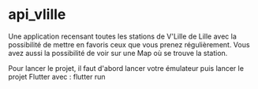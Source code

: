 # api_vlille

Une application recensant toutes les stations de V'Lille de Lille avec la possibilité de mettre en favoris ceux que vous prenez régulièrement.
Vous avez aussi la possibilité de voir sur une Map où se trouve la station. 

Pour lancer le projet, il faut d'abord lancer votre émulateur puis lancer le projet Flutter avec : flutter run
